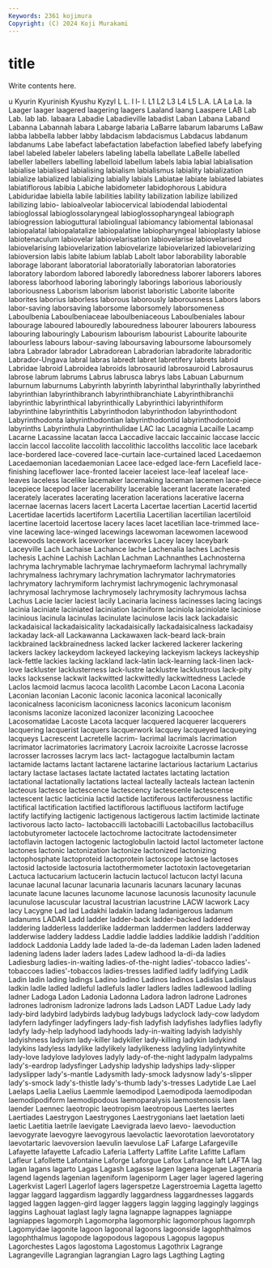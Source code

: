 ```yaml
---
Keywords: 2361 kojimura
Copyright: (C) 2024 Koji Murakami
---
```


# title

Write contents here.



u Kyurin
Kyurinish Kyushu Kyzyl L L. l l- l. L1 L2
L3 L4 L5 L.A. LA La La. la Laager laager
laagered laagering laagers Laaland laang Laaspere LAB Lab Lab. lab
lab. labaara Labadie Labadieville labadist Laban Labana Laband Labanna Labannah
labara Labarge labaria LaBarre labarum labarums LaBaw labba labbella labber
labby labdacism labdacismus Labdacus labdanum labdanums Labe labefact labefactation labefaction
labefied labefy labefying label labeled labeler labelers labeling labella labellate
LaBelle labelled labeller labellers labelling labelloid labellum labels labia labial
labialisation labialise labialised labialising labialism labialismus labiality labialization labialize labialized
labializing labially labials Labiatae labiate labiated labiates labiatiflorous labibia Labiche
labidometer labidophorous Labidura Labiduridae labiella labile labilities lability labilization labilize
labilized labilizing labio- labioalveolar labiocervical labiodendal labiodental labioglossal labioglossolaryngeal labioglossopharyngeal
labiograph labiogression labioguttural labiolingual labiomancy labiomental labionasal labiopalatal labiopalatalize labiopalatine
labiopharyngeal labioplasty labiose labiotenaculum labiovelar labiovelarisation labiovelarise labiovelarised labiovelarising labiovelarization
labiovelarize labiovelarized labiovelarizing labioversion labis labite labium lablab Labolt labor
laborability laborable laborage laborant laboratorial laboratorially laboratorian laboratories laboratory labordom
labored laboredly laboredness laborer laborers labores laboress laborhood laboring laboringly
laborings laborious laboriously laboriousness Laborism laborism laborist laboristic Laborite laborite
laborites laborius laborless laborous laborously laborousness Labors labors labor-saving laborsaving
laborsome laborsomely laborsomeness Laboulbenia Laboulbeniaceae laboulbeniaceous Laboulbeniales labour labourage laboured
labouredly labouredness labourer labourers labouress labouring labouringly Labourism labourism labourist
Labourite labourite labourless labours labour-saving laboursaving laboursome laboursomely labra Labrador
labrador Labradorean Labradorian labradorite labradoritic Labrador-Ungava labral labras labredt labret
labretifery labrets labrid Labridae labroid Labroidea labroids labrosaurid labrosauroid Labrosaurus
labrose labrum labrums Labrus labrusca labrys labs Labuan Laburnum laburnum
laburnums Labyrinth labyrinth labyrinthal labyrinthally labyrinthed labyrinthian labyrinthibranch labyrinthibranchiate Labyrinthibranchii
labyrinthic labyrinthical labyrinthically Labyrinthici labyrinthiform labyrinthine labyrinthitis Labyrinthodon labyrinthodon labyrinthodont
Labyrinthodonta labyrinthodontian labyrinthodontid labyrinthodontoid labyrinths Labyrinthula Labyrinthulidae LAC lac Lacagnia
Lacaille Lacamp Lacarne Lacassine lacatan lacca Laccadive laccaic laccainic laccase
laccic laccin laccol laccolite laccolith laccolithic laccoliths laccolitic lace lacebark
lace-bordered lace-covered lace-curtain lace-curtained laced Lacedaemon Lacedaemonian lacedaemonian Lacee lace-edged
lace-fern Lacefield lace-finishing laceflower lace-fronted laceier laceiest lace-leaf laceleaf lace-leaves
laceless lacelike lacemaker lacemaking laceman lacemen lace-piece lacepiece lacepod lacer
lacerability lacerable lacerant lacerate lacerated lacerately lacerates lacerating laceration lacerations
lacerative lacerna lacernae lacernas lacers lacert Lacerta Lacertae lacertian Lacertid
lacertid Lacertidae lacertids lacertiform Lacertilia Lacertilian lacertilian lacertiloid lacertine lacertoid
lacertose lacery laces lacet lacetilian lace-trimmed lace-vine lacewing lace-winged lacewings
lacewoman lacewomen lacewood lacewoods lacework laceworker laceworks Lacey lacey laceybark
Laceyville Lach Lachaise Lachance lache Lachenalia laches Lachesis lachesis Lachine
Lachish Lachlan Lachman Lachnanthes Lachnosterna lachryma lachrymable lachrymae lachrymaeform lachrymal
lachrymally lachrymalness lachrymary lachrymation lachrymator lachrymatories lachrymatory lachrymiform lachrymist lachrymogenic
lachrymonasal lachrymosal lachrymose lachrymosely lachrymosity lachrymous lachsa Lachus Lacie lacier
laciest lacily Lacinaria laciness lacinesses lacing lacings lacinia laciniate laciniated
laciniation laciniform laciniola laciniolate laciniose lacinious lacinula lacinulas lacinulate lacinulose
lacis lack lackadaisic lackadaisical lackadaisicality lackadaisically lackadaisicalness lackadaisy lackaday lack-all
Lackawanna Lackawaxen lack-beard lack-brain lackbrained lackbrainedness lacked lacker lackered lackerer
lackering lackers lackey lackeydom lackeyed lackeying lackeyism lackeys lackeyship lack-fettle
lackies lacking lackland lack-latin lack-learning lack-linen lack-love lackluster lacklusterness lack-lustre
lacklustre lacklustrous lack-pity lacks lacksense lackwit lackwitted lackwittedly lackwittedness Laclede
Laclos lacmoid lacmus lacoca lacolith Lacombe Lacon Lacona Laconia Laconian
laconian Laconic laconic laconica laconical laconically laconicalness laconicism laconicness laconics
laconicum laconism laconisms laconize laconized laconizer laconizing Lacoochee Lacosomatidae Lacoste
Lacota lacquer lacquered lacquerer lacquerers lacquering lacquerist lacquers lacquerwork lacquey
lacqueyed lacqueying lacqueys Lacrescent Lacretelle lacrim- lacrimal lacrimals lacrimation lacrimator
lacrimatories lacrimatory Lacroix lacroixite Lacrosse lacrosse lacrosser lacrosses lacrym lacs
lact- lactagogue lactalbumin lactam lactamide lactams lactant lactarene lactarine lactarious
lactarium Lactarius lactary lactase lactases lactate lactated lactates lactating lactation
lactational lactationally lactations lacteal lacteally lacteals lactean lactenin lacteous lactesce
lactescence lactescency lactescenle lactescense lactescent lactic lacticinia lactid lactide lactiferous
lactiferousness lactific lactifical lactification lactified lactiflorous lactifluous lactiform lactifuge lactify
lactifying lactigenic lactigenous lactigerous lactim lactimide lactinate lactivorous lacto lacto-
lactobaccilli lactobacilli Lactobacillus lactobacillus lactobutyrometer lactocele lactochrome lactocitrate lactodensimeter lactoflavin
lactogen lactogenic lactoglobulin lactoid lactol lactometer lactone lactones lactonic lactonization
lactonize lactonized lactonizing lactophosphate lactoproteid lactoprotein lactoscope lactose lactoses lactosid
lactoside lactosuria lactothermometer lactotoxin lactovegetarian Lactuca lactucarium lactucerin lactucin lactucol
lactucon lactyl lacuna lacunae lacunal lacunar lacunaria lacunaris lacunars lacunary
lacunas lacunate lacune lacunes lacunome lacunose lacunosis lacunosity lacunule lacunulose
lacuscular lacustral lacustrian lacustrine LACW lacwork Lacy lacy Lacygne Lad
lad Ladakhi ladakin ladang ladanigerous ladanum ladanums LADAR Ladd ladder
ladder-back ladder-backed laddered laddering ladderless ladderlike ladderman laddermen ladders ladderway
ladderwise laddery laddess Laddie laddie laddies laddikie laddish l'addition laddock
Laddonia Laddy lade laded la-de-da lademan Laden laden ladened ladening
ladens lader laders lades Ladew ladhood la-di-da ladies Ladiesburg ladies-in-waiting
ladies-of-the-night ladies'-tobacco ladies'-tobaccoes ladies'-tobaccos ladies-tresses ladified ladify ladifying Ladik Ladin
ladin lading ladings Ladino ladino Ladinos ladinos Ladislas Ladislaus ladkin
ladle ladled ladleful ladlefuls ladler ladlers ladles ladlewood ladling ladner
Ladoga Ladon Ladonia Ladonna Ladora ladron ladrone Ladrones ladrones ladronism
ladronize ladrons lads Ladson LADT Ladue Lady lady lady-bird ladybird
ladybirds ladybug ladybugs ladyclock lady-cow ladydom ladyfern ladyfinger ladyfingers lady-fish
ladyfish ladyfishes ladyflies ladyfly ladyfy lady-help ladyhood ladyhoods lady-in-waiting ladyish
ladyishly ladyishness ladyism lady-killer ladykiller lady-killing ladykin ladykind ladykins ladyless
ladylike ladylikely ladylikeness ladyling ladylintywhite lady-love ladylove ladyloves ladyly lady-of-the-night
ladypalm ladypalms lady's-eardrop ladysfinger Ladyship ladyship ladyships lady-slipper ladyslipper lady's-mantle
Ladysmith lady-smock ladysnow lady's-slipper lady's-smock lady's-thistle lady's-thumb lady's-tresses Ladytide Lae
Lael Laelaps Laelia Laelius Laemmle laemodipod Laemodipoda laemodipodan laemodipodiform laemodipodous
laemoparalysis laemostenosis laen laender Laennec laeotropic laeotropism laeotropous Laertes laertes
Laertiades Laestrygon Laestrygones Laestrygonians laet laetation laeti laetic Laetitia laetrile
laevigate Laevigrada laevo laevo- laevoduction laevogyrate laevogyre laevogyrous laevolactic laevorotation
laevorotatory laevotartaric laevoversion laevulin laevulose LaF Lafarge Lafargeville Lafayette lafayette
Lafcadio Laferia Lafferty Laffite Lafite Lafitte Laflam Lafleur Lafollette Lafontaine
Laforge Laforgue Lafox Lafrance laft LAFTA lag lagan lagans lagarto
Lagas Lagash Lagasse lagen lagena lagenae Lagenaria lagend lagends lagenian
lageniform lageniporm Lager lager lagered lagering Lagerkvist Lagerl Lagerlof lagers
lagerspetze Lagerstroemia Lagetta lagetto laggar laggard laggardism laggardly laggardness laggardnesses
laggards lagged laggen laggen-gird lagger laggers laggin lagging laggingly laggings
laggins Laghouat laglast lagly lagna lagnappe lagnappes lagniappe lagniappes lagomorph
Lagomorpha lagomorphic lagomorphous lagomrph Lagomyidae lagonite lagoon lagoonal lagoons lagoonside
lagophthalmos lagophthalmus lagopode lagopodous lagopous Lagopus lagopus Lagorchestes Lagos lagostoma
Lagostomus Lagothrix Lagrange Lagrangeville Lagrangian lagrangian Lagro lags Lagthing Lagting

